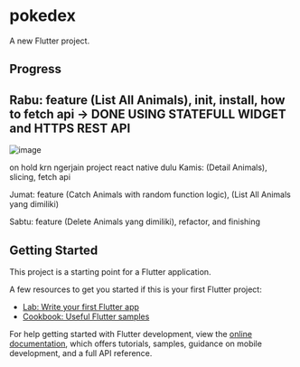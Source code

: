# pokedex

A new Flutter project.

## Progress

## Rabu: feature (List All Animals), init, install, how to fetch api -> DONE USING STATEFULL WIDGET and HTTPS REST API
![image](https://user-images.githubusercontent.com/54411969/211836143-1a98ae2c-b8b3-4310-a764-86ef48f2eab7.png)

on hold krn ngerjain project react native dulu
Kamis: (Detail Animals), slicing, fetch api

Jumat: feature (Catch Animals with random function logic), (List All Animals yang dimiliki) 

Sabtu: feature (Delete Animals yang dimiliki), refactor, and finishing

## Getting Started

This project is a starting point for a Flutter application.

A few resources to get you started if this is your first Flutter project:

- [Lab: Write your first Flutter app](https://docs.flutter.dev/get-started/codelab)
- [Cookbook: Useful Flutter samples](https://docs.flutter.dev/cookbook)

For help getting started with Flutter development, view the
[online documentation](https://docs.flutter.dev/), which offers tutorials,
samples, guidance on mobile development, and a full API reference.
